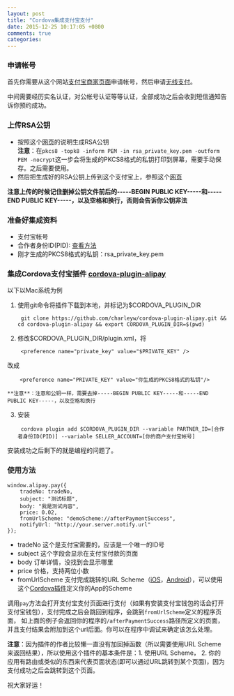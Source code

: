 ```yaml
---
layout: post
title: "Cordova集成支付宝支付"
date: 2015-12-25 10:17:05 +0800
comments: true
categories: 
---
```

### 申请帐号
首先你需要从这个网站[支付宝商家页面](https://b.alipay.com/newIndex.htm)申请帐号，然后申请[无线支付](https://b.alipay.com/order/productDetail.htm?productId=2015110218010538)。

中间需要经历实名认证，对公帐号认证等等认证，全部成功之后会收到短信通知告诉你预约成功。

### 上传RSA公钥
* 按照这个[网页](http://doc.open.alipay.com/doc2/detail.htm?spm=0.0.0.0.WSkmo8&treeId=58&articleId=103242&docType=1)的说明生成RSA公钥  
**注意**：在`pkcs8 -topk8 -inform PEM -in rsa_private_key.pem -outform PEM -nocrypt`这一步会将生成的PKCS8格式的私钥打印到屏幕，需要手动保存。之后需要使用。
* 然后把生成好的RSA公钥上传到这个支付宝上，参照这个[网页](http://doc.open.alipay.com/doc2/detail.htm?spm=0.0.0.0.KOQ7dv&treeId=58&articleId=103578&docType=1)

**注意上传的时候记住删掉公钥文件前后的-----BEGIN PUBLIC KEY-----和-----END PUBLIC KEY-----，以及空格和换行，否则会告诉你公钥非法**

### 准备好集成资料

* 支付宝帐号
* 合作者身份ID(PID): [查看方法](http://doc.open.alipay.com/doc2/detail?treeId=58&articleId=103544&docType=1)
* 刚才生成的PKCS8格式的私钥：rsa_private_key.pem

### 集成Cordova支付宝插件 [cordova-plugin-alipay](https://github.com/charleyw/cordova-plugin-alipay.git)

以下以Mac系统为例

1. 使用git命令将插件下载到本地，并标记为$CORDOVA_PLUGIN_DIR

		git clone https://github.com/charleyw/cordova-plugin-alipay.git && cd cordova-plugin-alipay && export CORDOVA_PLUGIN_DIR=$(pwd)

2. 修改$CORDOVA_PLUGIN_DIR/plugin.xml，将

		<preference name="private_key" value="$PRIVATE_KEY" />
改成

		<preference name="PRIVATE_KEY" value="你生成的PKCS8格式的私钥"/>

	**注意**：注意和公钥一样，需要去掉-----BEGIN PUBLIC KEY-----和-----END PUBLIC KEY-----，以及空格和换行
3. 安装

		cordova plugin add $CORDOVA_PLUGIN_DIR --variable PARTNER_ID=[合作者身份ID(PID)] --variable SELLER_ACCOUNT=[你的商户支付宝帐号]

安装成功之后剩下的就是编程的问题了。

### 使用方法
```
window.alipay.pay({
	tradeNo: tradeNo,
	subject: "测试标题",
	body: "我是测试内容",
	price: 0.02,
	fromUrlScheme: "demoScheme://afterPaymentSuccess",
	notifyUrl: "http://your.server.notify.url"
});
```
* tradeNo 这个是支付宝需要的，应该是一个唯一的ID号
* subject 这个字段会显示在支付宝付款的页面
* body 订单详情，没找到会显示哪里
* price 价格，支持两位小数
* fromUrlScheme 支付完成跳转的URL Scheme（[iOS](https://developer.apple.com/library/ios/documentation/iPhone/Conceptual/iPhoneOSProgrammingGuide/Inter-AppCommunication/Inter-AppCommunication.html)，[Android](http://developer.android.com/training/basics/intents/filters.html)），可以使用这个[Cordova插件](https://github.com/EddyVerbruggen/Custom-URL-scheme)定义你的App的Scheme

调用`pay`方法会打开支付宝支付页面进行支付（如果有安装支付宝钱包的话会打开支付宝钱包），支付完成之后会跳回到程序，会跳到`fromUrlScheme`定义的程序页面，
如上面的例子会返回你的程序的`/afterPaymentSuccess`路径所定义的页面，并且支付结果会附加到这个url后面。你可以在程序中调试来确定该怎么处理。

**注意**：因为插件的作者比较懒一直没有加回掉函数（所以需要使用URL Scheme来返回结果），所以使用这个插件的基本条件是：1. 使用URL Scheme， 2. 你的应用有路由或类似的东西来代表页面状态(即可以通过URL跳转到某个页面)，因为支付成功之后会跳转到这个页面。

祝大家好运！
